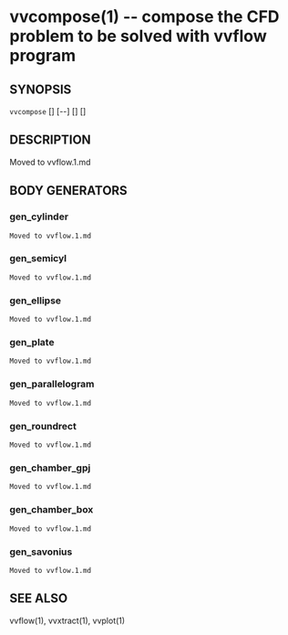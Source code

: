 vvcompose(1) -- compose the CFD problem to be solved with vvflow program
====

## SYNOPSIS

`vvcompose` [<OPTIONS>] [--] [<FILE>] [<args>]

## DESCRIPTION

Moved to vvflow.1.md

## BODY GENERATORS

### gen_cylinder

    Moved to vvflow.1.md

### gen_semicyl

    Moved to vvflow.1.md

### gen_ellipse

    Moved to vvflow.1.md

### gen_plate

    Moved to vvflow.1.md

### gen_parallelogram

    Moved to vvflow.1.md

### gen_roundrect

    Moved to vvflow.1.md

### gen_chamber_gpj

    Moved to vvflow.1.md

### gen_chamber_box

    Moved to vvflow.1.md

### gen_savonius

    Moved to vvflow.1.md

## SEE ALSO
  vvflow(1), vvxtract(1), vvplot(1)
